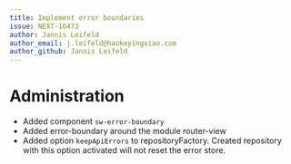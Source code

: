 ```yaml
---
title: Implement error boundaries
issue: NEXT-16473
author: Jannis Leifeld
author_email: j.leifeld@haokeyingxiao.com 
author_github: Jannis Leifeld
---
```

# Administration
* Added component `sw-error-boundary`
* Added error-boundary around the module router-view
* Added option `keepApiErrors` to repositoryFactory. Created repository with this option activated will not reset the error store.
